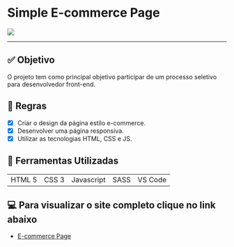 # Simple E-commerce Page

<img src='https://cdn.discordapp.com/attachments/920032936823238658/964555995969912872/unknown.png'>
<hr>

## ✅ Objetivo

 <p>
    O projeto tem como principal objetivo participar de um processo seletivo para desenvolvedor front-end.
 </p>

## 📜 Regras

-   [x] Criar o design da página estilo e-commerce.
-   [x] Desenvolver uma página responsiva.
-   [x] Utilizar as tecnologias HTML, CSS e JS.

## 🧰 Ferramentas Utilizadas

<table> 
  <tr>
    <td>HTML 5</<td>
    <td>CSS 3</<td>
    <td>Javascript</<td>
    <td>SASS</<td>
    <td>VS Code</<td>
  </tr>
</table>

## 💻 Para visualizar o site completo clique no link abaixo

-   [E-commerce Page](https://eduardohoths.github.io/Projetos-Pessoais/e-commerce/)
